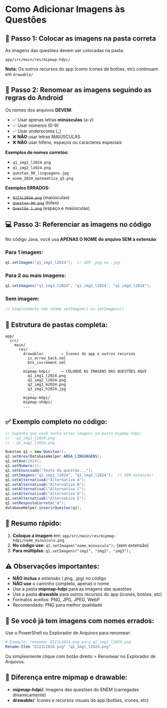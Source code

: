 # Como Adicionar Imagens às Questões

## 📁 Passo 1: Colocar as imagens na pasta correta

As imagens das questões devem ser colocadas na pasta:
```
app/src/main/res/mipmap-hdpi/
```

**Nota:** Os outros recursos do app (como ícones de botões, etc) continuam em `drawable/`

## 📝 Passo 2: Renomear as imagens seguindo as regras do Android

Os nomes dos arquivos **DEVEM**:
- ✅ Usar apenas letras **minúsculas** (a-z)
- ✅ Usar números (0-9)
- ✅ Usar underscores (_)
- ❌ **NÃO** usar letras MAIÚSCULAS
- ❌ **NÃO** usar hífens, espaços ou caracteres especiais

**Exemplos de nomes corretos:**
- `q1_img1_l2024.png`
- `q1_img2_l2024.png`
- `questao_90_linguagens.jpg`
- `enem_2024_matematica_q5.png`

**Exemplos ERRADOS:**
- ~~`Q1I1L2024.png`~~ (maiúsculas)
- ~~`questao-90.png`~~ (hífen)
- ~~`Questão 1.png`~~ (espaço e maiúsculas)

## 💻 Passo 3: Referenciar as imagens no código

No código Java, você usa **APENAS O NOME do arquivo SEM a extensão**:

### Para 1 imagem:
```java
q1.setImagem("q1_img1_l2024");  // SEM .png ou .jpg
```

### Para 2 ou mais imagens:
```java
q1.setImagens("q1_img1_l2024", "q1_img2_l2024", "q1_img3_l2024");
```

### Sem imagem:
```java
// Simplesmente não chame setImagem() ou setImagens()
```

## 📂 Estrutura de pastas completa:

```
app/
  src/
    main/
      res/
        drawable/        ← Ícones do app e outros recursos
          ic_arrow_back.xml
          btn_increment.xml
          ...
        mipmap-hdpi/     ← COLOQUE AS IMAGENS DAS QUESTÕES AQUI
          q1_img1_l2024.png
          q1_img2_l2024.png
          q2_img1_m2024.png
          q3_img1_h2024.jpg
          ...
        mipmap-mdpi/
        mipmap-xhdpi/
        ...
```

## ✅ Exemplo completo no código:

```java
// Suponha que você tenha estas imagens na pasta mipmap-hdpi:
// - q1_img1_l2024.png
// - q1_img2_l2024.png

Questao q1 = new Questao();
q1.setArea(DatabaseHelper.AREA_LINGUAGENS);
q1.setAno(2024);
q1.setNumero(1);
q1.setEnunciado("Texto da questão...");
q1.setImagens("q1_img1_l2024", "q1_img2_l2024");  // SEM extensão!
q1.setAlternativaA("Alternativa A");
q1.setAlternativaB("Alternativa B");
q1.setAlternativaC("Alternativa C");
q1.setAlternativaD("Alternativa D");
q1.setAlternativaE("Alternativa E");
q1.setRespostaCorreta("A");
databaseHelper.inserirQuestao(q1);
```

## 🎯 Resumo rápido:

1. **Coloque a imagem** em: `app/src/main/res/mipmap-hdpi/nome_minusculo.png`
2. **No código use**: `q1.setImagem("nome_minusculo");` (sem extensão)
3. **Para múltiplas**: `q1.setImagens("img1", "img2", "img3");`

## ⚠️ Observações importantes:

- **NÃO inclua** a extensão (.png, .jpg) no código
- **NÃO use** o caminho completo, apenas o nome
- Use a pasta **mipmap-hdpi** para as imagens das questões
- Use a pasta **drawable** para outros recursos do app (ícones, botões, etc)
- Formatos aceitos: PNG, JPG, JPEG, WebP
- Recomendado: PNG para melhor qualidade

## 🔄 Se você já tem imagens com nomes errados:

Use o PowerShell ou Explorador de Arquivos para renomear:

```powershell
# Exemplo: renomear Q1I1L2024.png para q1_img1_l2024.png
Rename-Item "Q1I1L2024.png" "q1_img1_l2024.png"
```

Ou simplesmente clique com botão direito > Renomear no Explorador de Arquivos.

## 📌 Diferença entre mipmap e drawable:

- **mipmap-hdpi/**: Imagens das questões do ENEM (carregadas dinamicamente)
- **drawable/**: Ícones e recursos visuais do app (botões, ícones, etc)
